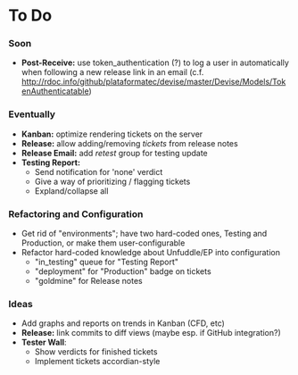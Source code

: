 # To Do

### Soon

 - **Post-Receive:** use token_authentication (?) to log a user in automatically when following a new release link in an email (c.f. http://rdoc.info/github/plataformatec/devise/master/Devise/Models/TokenAuthenticatable)

### Eventually

 - **Kanban:** optimize rendering tickets on the server
 - **Release:** allow adding/removing _tickets_ from release notes
 - **Release Email:** add _retest_ group for testing update
 - **Testing Report:**
   - Send notification for 'none' verdict
   - Give a way of prioritizing / flagging tickets
   - Expland/collapse all

### Refactoring and Configuration

 - Get rid of "environments"; have two hard-coded ones, Testing and Production, or make them user-configurable
 - Refactor hard-coded knowledge about Unfuddle/EP into configuration
   - "in_testing" queue for "Testing Report"
   - "deployment" for "Production" badge on tickets
   - "goldmine" for Release notes

### Ideas

 - Add graphs and reports on trends in Kanban (CFD, etc)
 - **Release:** link commits to diff views (maybe esp. if GitHub integration?)
 - **Tester Wall**:
   - Show verdicts for finished tickets
   - Implement tickets accordian-style
